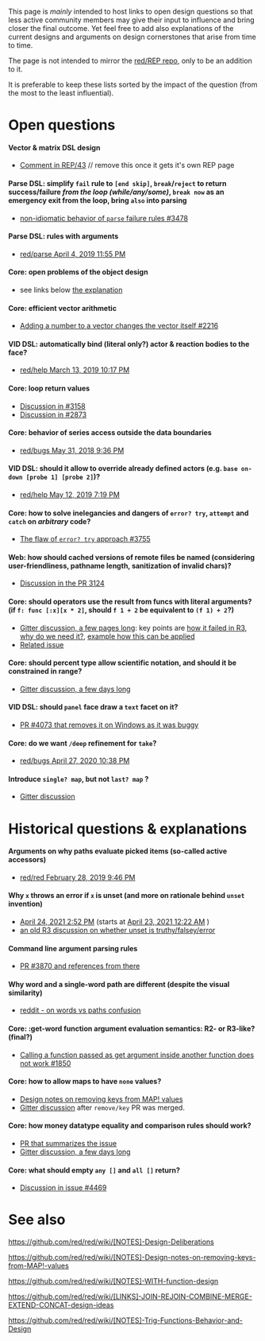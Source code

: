 This page is *mainly* intended to host links to open design questions so that less active community members may give their input to influence and bring closer the final outcome. Yet feel free to add also explanations of the current designs and arguments on design cornerstones that arise from time to time.

The page is not intended to mirror the [red/REP repo](https://github.com/red/REP/issues), only to be an addition to it.

It is preferable to keep these lists sorted by the impact of the question (from the most to the least influential).

# Open questions

#### Vector & matrix DSL design
- [Comment in REP/43](https://github.com/red/REP/issues/43#issuecomment-463335295) // remove this once it gets it's own REP page

#### Parse DSL: simplify `fail` rule to `[end skip]`, `break`/`reject` to return success/failure *from the loop (while/any/some)*, `break now` as an emergency exit from the loop, bring `also` into parsing
- [non-idiomatic behavior of `parse` failure rules #3478](https://github.com/red/red/issues/3478#issuecomment-406884362)

#### Parse DSL: rules with arguments
- [red/parse April 4, 2019 11:55 PM](https://gitter.im/red/parse?at=5ca66f4c8148e555b24cd89b)

#### Core: open problems of the object design
- see links below [the explanation](https://github.com/red/red/wiki/[DOC]-Object-Notes#construct-vs-contextobject)

#### Core: efficient vector arithmetic
- [Adding a number to a vector changes the vector itself #2216](https://github.com/red/red/issues/2216)

#### VID DSL: automatically bind (literal only?) actor & reaction bodies to the face?
- [red/help March 13, 2019 10:17 PM](https://gitter.im/red/help?at=5c89572c1c18c82b3c07190d)

#### Core: loop return values
- [Discussion in #3158](https://github.com/red/red/issues/3158)
- [Discussion in #2873](https://github.com/red/red/issues/2873)

#### Core: behavior of series access outside the data boundaries
- [red/bugs May 31, 2018 9:36 PM](https://gitter.im/red/bugs?at=5b1040cb361a950a662f019b)

#### VID DSL: should it allow to override already defined actors (e.g. `base on-down [probe 1] [probe 2]`)?
- [red/help May 12, 2019 7:19 PM](https://gitter.im/red/help?at=5cd847775a1d435d462cc06f)

#### Core: how to solve inelegancies and dangers of `error? try`, `attempt` and `catch` on *arbitrary* code?
- [The flaw of `error? try` approach #3755](https://github.com/red/red/issues/3755)

#### Web: how should cached versions of remote files be named (considering user-friendliness, pathname length, sanitization of invalid chars)?
- [Discussion in the PR 3124](https://github.com/red/red/pull/3124)

#### Core: should operators use the result from funcs with literal arguments? (if `f: func [:x][x * 2]`, should `f 1 + 2` be equivalent to `(f 1) + 2`?)
- [Gitter discussion, a few pages long](https://gitter.im/red/help?at=5d8e1f5a66c8b4512228a09d): key points are [how it failed in R3](https://gitter.im/red/help?at=5d8fb75c086a72719e7d5354), [why do we need it?](https://gitter.im/red/help?at=5d8fbfd9290b8c354af1d571), [example how this can be applied](https://gitter.im/red/help?at=5d8f8f15290b8c354af058c1)
- [Related issue](https://github.com/red/red/issues/2622)

#### Core: should percent type allow scientific notation, and should it be constrained in range?
- [Gitter discussion, a few days long](https://gitter.im/red/bugs?at=5e9866725706b414e1ceec2f)

#### VID DSL: should `panel` face draw a `text` facet on it?
- [PR #4073 that removes it on Windows as it was buggy](https://github.com/red/red/pull/4073)

#### Core: do we want `/deep` refinement for `take`?
- [red/bugs April 27, 2020 10:38 PM](https://gitter.im/red/bugs?at=5ea734ae568e5258e48a9dca)

#### Introduce `single? map`, but not `last? map` ?
- [Gitter discussion](https://gitter.im/red/red?at=605a2c463b9278255bcb3283)

# Historical questions & explanations

#### Arguments on why paths evaluate picked items (so-called active accessors)
- [red/red February 28, 2019 9:46 PM](https://gitter.im/red/red?at=5c782ca0c1cab53d6f53dd6d)

#### Why `x` throws an error if `x` is unset (and more on rationale behind `unset` invention)
- [April 24, 2021 2:52 PM](https://gitter.im/red/help?at=60840673b6a4714a29e4227d) (starts at [April 23, 2021 12:22 AM](https://gitter.im/red/help?at=6081e904b6a4714a29df402b) )
- [an old R3 discussion on whether unset is truthy/falsey/error](http://www.rebol.net/cgi-bin/r3blog.r?view=0207)

#### Command line argument parsing rules
- [PR #3870 and references from there](https://github.com/red/red/pull/3870)

#### Why word and a single-word path are different (despite the visual similarity)
- [reddit - on words vs paths confusion](https://www.reddit.com/r/redlang/comments/86kdwr/on_words_vs_paths_confusion/)

#### Core: :get-word function argument evaluation semantics: R2- or R3-like? (final?)
- [Calling a function passed as get argument inside another function does not work #1850](https://github.com/red/red/issues/1850)

#### Core: how to allow maps to have `none` values?
- [Design notes on removing keys from MAP! values](https://github.com/red/red/wiki/[NOTES]-Design-notes-on-removing-keys-from-MAP!-values)
- [Gitter discussion](https://gitter.im/red/red?at=5ce6ae55b313d7231416163d) after `remove/key` PR was merged.

#### Core: how money datatype equality and comparison rules should work?
- [PR that summarizes the issue](https://github.com/red/red/pull/4455)
- [Gitter discussion, a few days long](https://gitter.im/red/red?at=5e8ee18c38198d56a18ed4b7)

#### Core: what should empty `any []` and `all []` return?
- [Discussion in issue #4469](https://github.com/red/red/issues/4469#issuecomment-635450881)

# See also

https://github.com/red/red/wiki/[NOTES]-Design-Deliberations

https://github.com/red/red/wiki/[NOTES]-Design-notes-on-removing-keys-from-MAP!-values

https://github.com/red/red/wiki/[NOTES]-WITH-function-design

https://github.com/red/red/wiki/[LINKS]-JOIN-REJOIN-COMBINE-MERGE-EXTEND-CONCAT-design-ideas

https://github.com/red/red/wiki/[NOTES]-Trig-Functions-Behavior-and-Design

